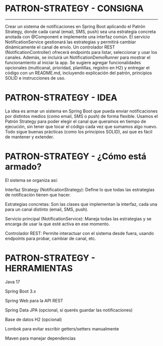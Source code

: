 # PATRON-STRATEGY - CONSIGNA
------------------------------
Crear un sistema de notificaciones en Spring Boot aplicando el Patrón Strategy, donde cada canal (email, SMS, push) sea una estrategia concreta anotada con @Component e implemente una interfaz común. El servicio NotificationService gestionará las estrategias y permitirá cambiar dinámicamente el canal de envío. Un controlador REST (NotificationController) ofrecerá endpoints para listar, seleccionar y usar los canales. Además, se incluirá un NotificationDemoRunner para mostrar el funcionamiento al iniciar la app. Se sugiere agregar funcionalidades opcionales (multicanal, prioridad, plantillas, registro en H2) y entregar el código con un README.md, incluyendo explicación del patrón, principios SOLID e instrucciones de uso.

# PATRON-STRATEGY - IDEA

La idea es armar un sistema en Spring Boot que pueda enviar notificaciones por distintos medios (como email, SMS o push) de forma flexible. Usamos el Patrón Strategy para poder elegir el canal que queramos en tiempo de ejecución, sin tener que tocar el código cada vez que sumamos algo nuevo. Todo sigue buenas prácticas (como los principios SOLID), así que es fácil de mantener y extender.

# PATRON-STRATEGY - ¿Cómo está armado?

El sistema se organiza así:

Interfaz Strategy (NotificationStrategy): Define lo que todas las estrategias de notificación tienen que hacer.

Estrategias concretas: Son las clases que implementan la interfaz, cada una para un canal distinto (email, SMS, push).

Servicio principal (NotificationService): Maneja todas las estrategias y se encarga de usar la que esté activa en ese momento.

Controlador REST: Permite interactuar con el sistema desde fuera, usando endpoints para probar, cambiar de canal, etc.

# PATRON-STRATEGY - HERRAMIENTAS

Java 17

Spring Boot 3.x

Spring Web para la API REST

Spring Data JPA (opcional, si querés guardar las notificaciones)

Base de datos H2 (opcional)

Lombok para evitar escribir getters/setters manualmente

Maven para manejar dependencias
